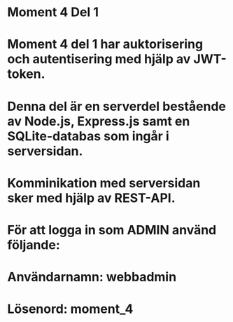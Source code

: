 # Moment 4 Del 1
# Moment 4 del 1 har auktorisering och autentisering med hjälp av JWT-token. 
# Denna del är en serverdel bestående av Node.js, Express.js samt en SQLite-databas som ingår i serversidan.
# Komminikation med serversidan sker med hjälp av REST-API.
# För att logga in som ADMIN använd följande:
# Användarnamn: webbadmin
# Lösenord:  moment_4
